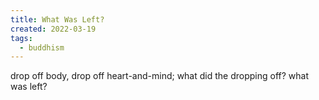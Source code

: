 ```yaml
---
title: What Was Left?
created: 2022-03-19
tags:
  - buddhism
---
```


drop off body, drop off heart-and-mind; what did the dropping off? what was
left?
